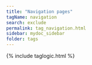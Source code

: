 ```yaml
---
title: "Navigation pages"
tagName: navigation
search: exclude
permalink: tag_navigation.html
sidebar: mydoc_sidebar
folder: tags
---
```

{% include taglogic.html %}


